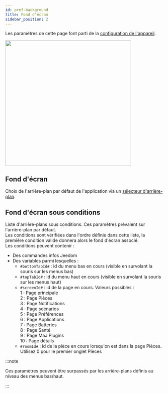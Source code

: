 ```yaml
---
id: pref-background
title: Fond d'écran
sidebar_position: 2
---
```


Les paramètres de cette page font parti de la [configuration de l'appareil](../../../../../../plugin/equipment/deviceConfig).

<img src="../../../../../../../../img/app/background.png"  width="400" />

## Fond d'écran

Choix de l'arrière-plan par défaut de l'application via un [sélecteur d'arrière-plan](../../../../interface/backgroundPicker).

## Fond d'écran sous conditions

Liste d'arrière-plans sous conditions. Ces paramètres prévalent sur l'arrière-plan par défaut.  
Les conditions sont vérifiées dans l'ordre définie dans cette liste, la première condition valide donnera alors le fond d'écran associé.  
Les conditions peuvent contenir :

- Des commandes infos Jeedom
- Des variables parmi lesquelles :
  - `#bottomTabId#` : id du menu bas en cours (visible en survolant la souris sur les menus bas)
  - `#topTabId#` : id du menu haut en cours (visible en survolant la souris sur les menus haut)
  - `#screenId#` : id de la page en cours. Valeurs possibles :  
    1 : Page principale  
    2 : Page Pièces  
    3 : Page Notifications  
    4 : Page scénarios  
    5 : Page Préférences  
    6 : Page Applications  
    7 : Page Batteries  
    8 : Page Santé  
    9 : Page MaJ Plugins  
    10 : Page détails  
  - `#roomId#` : id de la pièce en cours lorsqu'on est dans la page Pièces. Utilisez 0 pour le premier onglet Pièces

:::note

Ces paramètres peuvent être surpassés par les arrière-plans définis au niveau des menus bas/haut.

:::
